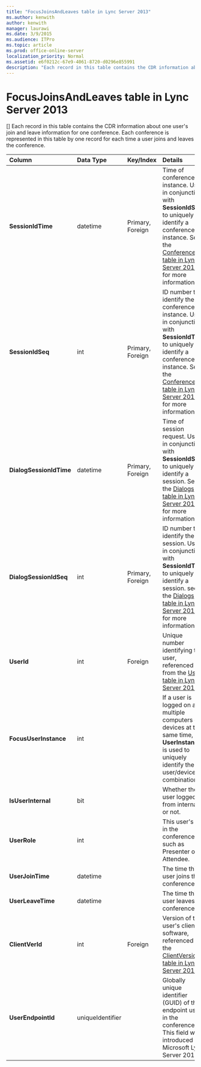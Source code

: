 ```yaml
---
title: "FocusJoinsAndLeaves table in Lync Server 2013"
ms.author: kenwith
author: kenwith
manager: laurawi
ms.date: 3/9/2015
ms.audience: ITPro
ms.topic: article
ms.prod: office-online-server
localization_priority: Normal
ms.assetid: e6f0212c-67e9-4061-8720-d0296e855991
description: "Each record in this table contains the CDR information about one user's join and leave information for one conference. Each conference is represented in this table by one record for each time a user joins and leaves the conference."
---
```


# FocusJoinsAndLeaves table in Lync Server 2013
[]
Each record in this table contains the CDR information about one user's join and leave information for one conference. Each conference is represented in this table by one record for each time a user joins and leaves the conference.
  
|**Column**|**Data Type**|**Key/Index**|**Details**|
|:-----|:-----|:-----|:-----|
|**SessionIdTime** <br/> |datetime  <br/> |Primary, Foreign  <br/> |Time of conference instance. Used in conjunction with **SessionIdSeq** to uniquely identify a conference instance. See the [Conferences table in Lync Server 2013](conferences-table.md) for more information.  <br/> |
|**SessionIdSeq** <br/> |int  <br/> |Primary, Foreign  <br/> |ID number to identify the conference instance. Used in conjunction with **SessionIdTime** to uniquely identify a conference instance. See the [Conferences table in Lync Server 2013](conferences-table.md) for more information.  <br/> |
|**DialogSessionIdTime** <br/> |datetime  <br/> |Primary, Foreign  <br/> |Time of session request. Used in conjunction with **SessionIdSeq** to uniquely identify a session. See the [Dialogs table in Lync Server 2013](dialogs-table.md) for more information.  <br/> |
|**DialogSessionIdSeq** <br/> |int  <br/> |Primary, Foreign  <br/> |ID number to identify the session. Used in conjunction with **SessionIdTime** to uniquely identify a session. see the [Dialogs table in Lync Server 2013](dialogs-table.md) for more information.  <br/> |
|**UserId** <br/> |int  <br/> |Foreign  <br/> |Unique number identifying this user, referenced from the [Users table in Lync Server 2013](users-table.md).  <br/> |
|**FocusUserInstance** <br/> |int  <br/> ||If a user is logged on at multiple computers or devices at the same time, **UserInstance** is used to uniquely identify the user/device combination.  <br/> |
|**IsUserInternal** <br/> |bit  <br/> | <br/> |Whether the user logged on from internal or not.  <br/> |
|**UserRole** <br/> |int  <br/> | <br/> |This user's role in the conference, such as Presenter or Attendee.  <br/> |
|**UserJoinTime** <br/> |datetime  <br/> | <br/> |The time this user joins the conference.  <br/> |
|**UserLeaveTime** <br/> |datetime  <br/> | <br/> |The time this user leaves the conference.  <br/> |
|**ClientVerId** <br/> |int  <br/> |Foreign  <br/> |Version of the user's client software, referenced to the [ClientVersions table in Lync Server 2013](clientversions-table.md).  <br/> |
|**UserEndpointId** <br/> |uniqueIdentifier  <br/> ||Globally unique identifier (GUID) of the endpoint used in the conference.  <br/> This field was introduced in Microsoft Lync Server 2013.  <br/> |
   

